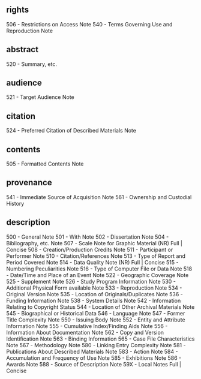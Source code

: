 rights
------
506 - Restrictions on Access Note
540 - Terms Governing Use and Reproduction Note

abstract
--------
520 - Summary, etc.

audience
--------
521 - Target Audience Note

citation
--------
524 - Preferred Citation of Described Materials Note

contents
--------
505 - Formatted Contents Note

provenance
----------
541 - Immediate Source of Acquisition Note
561 - Ownership and Custodial History

description
-----------
500 - General Note
501 - With Note
502 - Dissertation Note
504 - Bibliography, etc. Note
507 - Scale Note for Graphic Material (NR) Full | Concise
508 - Creation/Production Credits Note
511 - Participant or Performer Note
510 - Citation/References Note
513 - Type of Report and Period Covered Note
514 - Data Quality Note (NR) Full | Concise
515 - Numbering Peculiarities Note
516 - Type of Computer File or Data Note
518 - Date/Time and Place of an Event Note
522 - Geographic Coverage Note
525 - Supplement Note
526 - Study Program Information Note
530 - Additional Physical Form available Note
533 - Reproduction Note
534 - Original Version Note
535 - Location of Originals/Duplicates Note
536 - Funding Information Note
538 - System Details Note
542 - Information Relating to Copyright Status
544 - Location of Other Archival Materials Note
545 - Biographical or Historical Data
546 - Language Note
547 - Former Title Complexity Note
550 - Issuing Body Note
552 - Entity and Attribute Information Note
555 - Cumulative Index/Finding Aids Note
556 - Information About Documentation Note
562 - Copy and Version Identification Note
563 - Binding Information
565 - Case File Characteristics Note
567 - Methodology Note
580 - Linking Entry Complexity Note
581 - Publications About Described Materials Note
583 - Action Note
584 - Accumulation and Frequency of Use Note
585 - Exhibitions Note
586 - Awards Note
588 - Source of Description Note
59X - Local Notes Full | Concise
